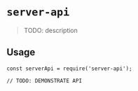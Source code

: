 # `server-api`

> TODO: description

## Usage

```
const serverApi = require('server-api');

// TODO: DEMONSTRATE API
```
